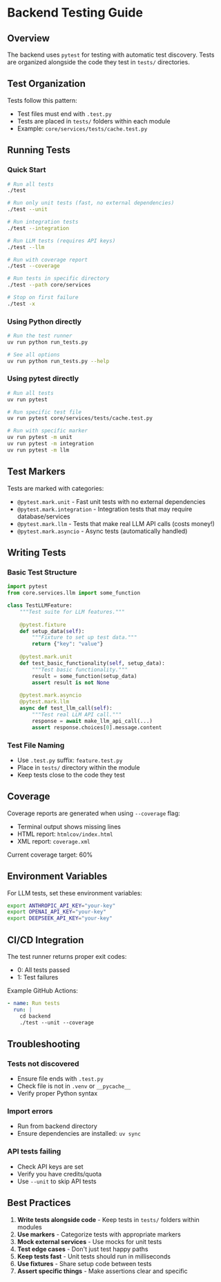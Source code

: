# Backend Testing Guide

## Overview

The backend uses `pytest` for testing with automatic test discovery. Tests are organized alongside the code they test in `tests/` directories.

## Test Organization

Tests follow this pattern:
- Test files must end with `.test.py` 
- Tests are placed in `tests/` folders within each module
- Example: `core/services/tests/cache.test.py`

## Running Tests

### Quick Start

```bash
# Run all tests
./test

# Run only unit tests (fast, no external dependencies)
./test --unit

# Run integration tests
./test --integration

# Run LLM tests (requires API keys)
./test --llm

# Run with coverage report
./test --coverage

# Run tests in specific directory
./test --path core/services

# Stop on first failure
./test -x
```

### Using Python directly

```bash
# Run the test runner
uv run python run_tests.py

# See all options
uv run python run_tests.py --help
```

### Using pytest directly

```bash
# Run all tests
uv run pytest

# Run specific test file
uv run pytest core/services/tests/cache.test.py

# Run with specific marker
uv run pytest -m unit
uv run pytest -m integration
uv run pytest -m llm
```

## Test Markers

Tests are marked with categories:

- `@pytest.mark.unit` - Fast unit tests with no external dependencies
- `@pytest.mark.integration` - Integration tests that may require database/services
- `@pytest.mark.llm` - Tests that make real LLM API calls (costs money!)
- `@pytest.mark.asyncio` - Async tests (automatically handled)

## Writing Tests

### Basic Test Structure

```python
import pytest
from core.services.llm import some_function

class TestLLMFeature:
    """Test suite for LLM features."""
    
    @pytest.fixture
    def setup_data(self):
        """Fixture to set up test data."""
        return {"key": "value"}
    
    @pytest.mark.unit
    def test_basic_functionality(self, setup_data):
        """Test basic functionality."""
        result = some_function(setup_data)
        assert result is not None
    
    @pytest.mark.asyncio
    @pytest.mark.llm
    async def test_llm_call(self):
        """Test real LLM API call."""
        response = await make_llm_api_call(...)
        assert response.choices[0].message.content
```

### Test File Naming

- Use `.test.py` suffix: `feature.test.py`
- Place in `tests/` directory within the module
- Keep tests close to the code they test

## Coverage

Coverage reports are generated when using `--coverage` flag:

- Terminal output shows missing lines
- HTML report: `htmlcov/index.html`
- XML report: `coverage.xml`

Current coverage target: 60%

## Environment Variables

For LLM tests, set these environment variables:

```bash
export ANTHROPIC_API_KEY="your-key"
export OPENAI_API_KEY="your-key"
export DEEPSEEK_API_KEY="your-key"
```

## CI/CD Integration

The test runner returns proper exit codes:
- 0: All tests passed
- 1: Test failures

Example GitHub Actions:

```yaml
- name: Run tests
  run: |
    cd backend
    ./test --unit --coverage
```

## Troubleshooting

### Tests not discovered

- Ensure file ends with `.test.py`
- Check file is not in `.venv` or `__pycache__`
- Verify proper Python syntax

### Import errors

- Run from backend directory
- Ensure dependencies are installed: `uv sync`

### API tests failing

- Check API keys are set
- Verify you have credits/quota
- Use `--unit` to skip API tests

## Best Practices

1. **Write tests alongside code** - Keep tests in `tests/` folders within modules
2. **Use markers** - Categorize tests with appropriate markers
3. **Mock external services** - Use mocks for unit tests
4. **Test edge cases** - Don't just test happy paths
5. **Keep tests fast** - Unit tests should run in milliseconds
6. **Use fixtures** - Share setup code between tests
7. **Assert specific things** - Make assertions clear and specific 